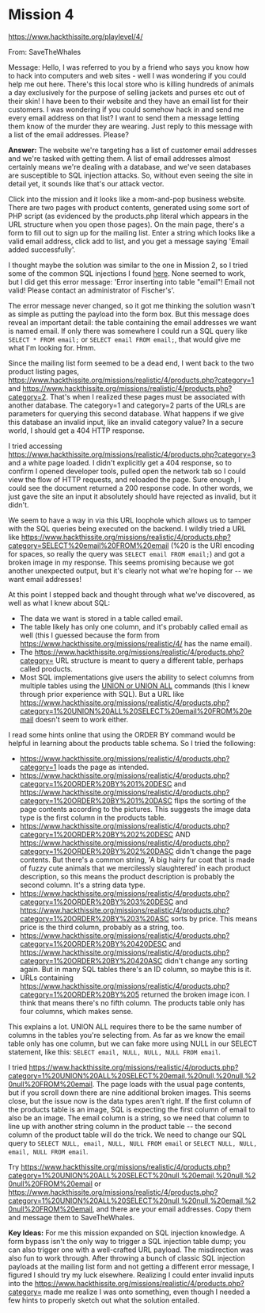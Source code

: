 # Mission 4
https://www.hackthissite.org/playlevel/4/

From: SaveTheWhales

Message: Hello, I was referred to you by a friend who says you know how to hack into computers and web sites - well I was wondering if you could help me out here. There's this local store who is killing hundreds of animals a day exclusively for the purpose of selling jackets and purses etc out of their skin! I have been to their website and they have an email list for their customers. I was wondering if you could somehow hack in and send me every email address on that list? I want to send them a message letting them know of the murder they are wearing. Just reply to this message with a list of the email addresses. Please?

**Answer:** The website we're targeting has a list of customer email addresses and we're tasked with getting them. A list of email addresses almost certainly means we're dealing with a database, and we've seen databases are susceptible to SQL injection attacks. So, without even seeing the site in detail yet, it sounds like that's our attack vector.

Click into the mission and it looks like a mom-and-pop business website. There are two pages with product contents, generated using some sort of PHP script (as evidenced by the products.php literal which appears in the URL structure when you open those pages). On the main page, there's a form to fill out to sign up for the mailing list. Enter a string which looks like a valid email address, click add to list, and you get a message saying 'Email added successfully'.

I thought maybe the solution was similar to the one in Mission 2, so I tried some of the common SQL injections I found [here](https://www.netsparker.com/blog/web-security/sql-injection-cheat-sheet/#ByPassingLoginScreens). None seemed to work, but I did get this error message: 'Error inserting into table "email"! Email not valid! Please contact an administrator of Fischer's'.

The error message never changed, so it got me thinking the solution wasn't as simple as putting the payload into the form box. But this message does reveal an important detail: the table containing the email addresses we want is named email. If only there was somewhere I could run a SQL query like `SELECT * FROM email;` or `SELECT email FROM email;`, that would give me what I'm looking for. Hmm.

Since the mailing list form seemed to be a dead end, I went back to the two product listing pages, https://www.hackthissite.org/missions/realistic/4/products.php?category=1 and https://www.hackthissite.org/missions/realistic/4/products.php?category=2. That's when I realized these pages must be associated with another database. The category=1 and category=2 parts of the URLs are parameters for querying this second database. What happens if we give this database an invalid input, like an invalid category value? In a secure world, I should get a 404 HTTP response.

I tried accessing https://www.hackthissite.org/missions/realistic/4/products.php?category=3 and a white page loaded. I didn't explicitly get a 404 response, so to confirm I opened developer tools, pulled open the network tab so I could view the flow of HTTP requests, and reloaded the page. Sure enough, I could see the document returned a 200 response code. In other words, we just gave the site an input it absolutely should have rejected as invalid, but it didn't.

We seem to have a way in via this URL loophole which allows us to tamper with the SQL queries being executed on the backend. I wildly tried a URL like https://www.hackthissite.org/missions/realistic/4/products.php?category=SELECT%20email%20FROM%20email (%20 is the URI encoding for spaces, so really the query was `SELECT email FROM email;`) and got a broken image in my response. This seems promising because we got another unexpected output, but it's clearly not what we're hoping for -- we want email addresses!

At this point I stepped back and thought through what we've discovered, as well as what I knew about SQL:
* The data we want is stored in a table called email.
* The table likely has only one column, and it's probably called email as well (this I guessed because the form from https://www.hackthissite.org/missions/realistic/4/ has the name email).
* The https://www.hackthissite.org/missions/realistic/4/products.php?category= URL structure is meant to query a different table, perhaps called products.
* Most SQL implementations give users the ability to select columns from multiple tables using the [UNION or UNION ALL](https://www.w3schools.com/sql/sql_ref_union.asp) commands (this I knew through prior experience with SQL). But a URL like https://www.hackthissite.org/missions/realistic/4/products.php?category=1%20UNION%20ALL%20SELECT%20email%20FROM%20email doesn't seem to work either.

I read some hints online that using the ORDER BY command would be helpful in learning about the products table schema. So I tried the following:
* https://www.hackthissite.org/missions/realistic/4/products.php?category=1 loads the page as intended.
* https://www.hackthissite.org/missions/realistic/4/products.php?category=1%20ORDER%20BY%201%20DESC and https://www.hackthissite.org/missions/realistic/4/products.php?category=1%20ORDER%20BY%201%20DASC flips the sorting of the page contents according to the pictures. This suggests the image data type is the first column in the products table.
* https://www.hackthissite.org/missions/realistic/4/products.php?category=1%20ORDER%20BY%202%20DESC AND https://www.hackthissite.org/missions/realistic/4/products.php?category=1%20ORDER%20BY%202%20DASC didn't change the page contents. But there's a common string, 'A big hairy fur coat that is made of fuzzy cute animals that we mercilessly slaughtered' in each product description, so this means the product description is probably the second column. It's a string data type.
* https://www.hackthissite.org/missions/realistic/4/products.php?category=1%20ORDER%20BY%203%20DESC and https://www.hackthissite.org/missions/realistic/4/products.php?category=1%20ORDER%20BY%203%20ASC sorts by price. This means price is the third column, probably as a string, too.
* https://www.hackthissite.org/missions/realistic/4/products.php?category=1%20ORDER%20BY%20420DESC and https://www.hackthissite.org/missions/realistic/4/products.php?category=1%20ORDER%20BY%20420ASC didn't change any sorting again. But in many SQL tables there's an ID column, so maybe this is it.
* URLs containing https://www.hackthissite.org/missions/realistic/4/products.php?category=1%20ORDER%20BY%205 returned the broken image icon. I think that means there's no fifth column. The products table only has four columns, which makes sense.

This explains a lot. UNION ALL requires there to be the same number of columns in the tables you're selecting from. As far as we know the email table only has one column, but we can fake more using NULL in our SELECT statement, like this: `SELECT email, NULL, NULL, NULL FROM email`.

I tried https://www.hackthissite.org/missions/realistic/4/products.php?category=1%20UNION%20ALL%20SELECT%20email,%20null,%20null,%20null%20FROM%20email. The page loads with the usual page contents, but if you scroll down there are nine additional broken images. This seems close, but the issue now is the data types aren't right. If the first column of the products table is an image, SQL is expecting the first column of email to also be an image. The email column is a string, so we need that column to line up with another string column in the product table -- the second column of the product table will do the trick. We need to change our SQL query to `SELECT NULL, email, NULL, NULL FROM email` or `SELECT NULL, NULL, email, NULL FROM email`.

Try https://www.hackthissite.org/missions/realistic/4/products.php?category=1%20UNION%20ALL%20SELECT%20null,%20email,%20null,%20null%20FROM%20email or https://www.hackthissite.org/missions/realistic/4/products.php?category=1%20UNION%20ALL%20SELECT%20null,%20null,%20email,%20null%20FROM%20email, and there are your email addresses. Copy them and message them to SaveTheWhales.

**Key Ideas:** For me this mission expanded on SQL injection knowledge. A form bypass isn't the only way to trigger a SQL injection table dump; you can also trigger one with a well-crafted URL payload. The misdirection was also fun to work through. After throwing a bunch of classic SQL injection payloads at the mailing list form and not getting a different error message, I figured I should try my luck elsewhere. Realizing I could enter invalid inputs into the https://www.hackthissite.org/missions/realistic/4/products.php?category= made me realize I was onto something, even though I needed a few hints to properly sketch out what the solution entailed.
